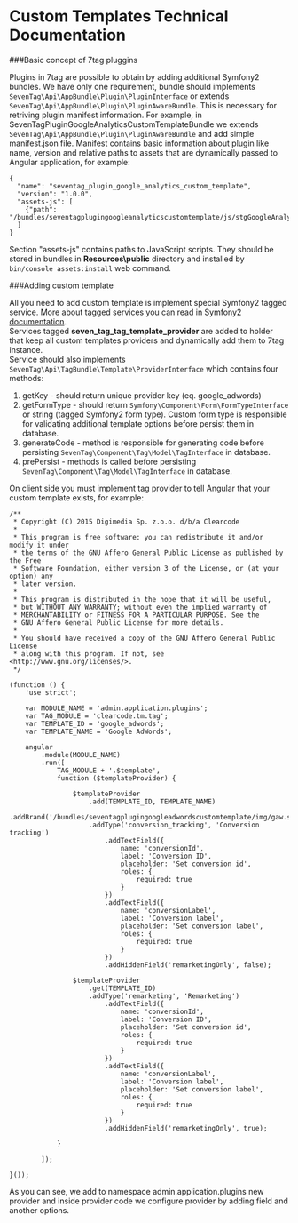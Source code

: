 # Custom Templates Technical Documentation

###Basic concept of 7tag pluggins

Plugins in 7tag are possible to obtain by adding additional Symfony2 bundles. We have only one requirement, bundle should implements `SevenTag\Api\AppBundle\Plugin\PluginInterface` or extends `SevenTag\Api\AppBundle\Plugin\PluginAwareBundle`.
This is necessary for retriving plugin manifest information. For example, in SevenTagPluginGoogleAnalyticsCustomTemplateBundle we extends `SevenTag\Api\AppBundle\Plugin\PluginAwareBundle` and add simple manifest.json file.
Manifest contains basic information about plugin like name, version and relative paths to assets that are dynamically passed to Angular application, for example:

<pre><code>{
  "name": "seventag_plugin_google_analytics_custom_template",
  "version": "1.0.0",
  "assets-js": [
    {"path": "/bundles/seventagplugingoogleanalyticscustomtemplate/js/stgGoogleAnalytics.js"}
  ]
}</code></pre>

Section "assets-js" contains paths to JavaScript scripts. They should be stored in bundles in <b>Resources\public</b> directory and installed by `bin/console assets:install` web command.

###Adding custom template

All you need to add custom template is implement special Symfony2 tagged service. More about tagged services you can read in Symfony2 [documentation](http://symfony.com/doc/current/components/dependency_injection/tags.html).<br>
Services tagged <b>seven_tag_tag_template_provider</b> are added to holder that keep all custom templates providers and dynamically add them to 7tag instance.<br>
Service should also implements `SevenTag\Api\TagBundle\Template\ProviderInterface` which contains four methods:

1. getKey - should return unique provider key (eq. google_adwords)
2. getFormType - should return `Symfony\Component\Form\FormTypeInterface` or string (tagged Symfony2 form type). Custom form type is responsible for validating additional template options before persist them in database.
3. generateCode - method is responsible for generating code before persisting `SevenTag\Component\Tag\Model\TagInterface` in database.
4. prePersist - methods is called before persisting `SevenTag\Component\Tag\Model\TagInterface` in database.

On client side you must implement tag provider to tell Angular that your custom template exists, for example:

```
/**
 * Copyright (C) 2015 Digimedia Sp. z.o.o. d/b/a Clearcode
 *
 * This program is free software: you can redistribute it and/or modify it under
 * the terms of the GNU Affero General Public License as published by the Free
 * Software Foundation, either version 3 of the License, or (at your option) any
 * later version.
 *
 * This program is distributed in the hope that it will be useful,
 * but WITHOUT ANY WARRANTY; without even the implied warranty of
 * MERCHANTABILITY or FITNESS FOR A PARTICULAR PURPOSE. See the
 * GNU Affero General Public License for more details.
 *
 * You should have received a copy of the GNU Affero General Public License
 * along with this program. If not, see <http://www.gnu.org/licenses/>.
 */

(function () {
    'use strict';

    var MODULE_NAME = 'admin.application.plugins';
    var TAG_MODULE = 'clearcode.tm.tag';
    var TEMPLATE_ID = 'google_adwords';
    var TEMPLATE_NAME = 'Google AdWords';

    angular
        .module(MODULE_NAME)
        .run([
            TAG_MODULE + '.$template',
            function ($templateProvider) {

                $templateProvider
                    .add(TEMPLATE_ID, TEMPLATE_NAME)
                    .addBrand('/bundles/seventagplugingoogleadwordscustomtemplate/img/gaw.svg')
                    .addType('conversion_tracking', 'Conversion tracking')
                        .addTextField({
                            name: 'conversionId',
                            label: 'Conversion ID',
                            placeholder: 'Set conversion id',
                            roles: {
                                required: true
                            }
                        })
                        .addTextField({
                            name: 'conversionLabel',
                            label: 'Conversion label',
                            placeholder: 'Set conversion label',
                            roles: {
                                required: true
                            }
                        })
                        .addHiddenField('remarketingOnly', false);

                $templateProvider
                    .get(TEMPLATE_ID)
                    .addType('remarketing', 'Remarketing')
                        .addTextField({
                            name: 'conversionId',
                            label: 'Conversion ID',
                            placeholder: 'Set conversion id',
                            roles: {
                                required: true
                            }
                        })
                        .addTextField({
                            name: 'conversionLabel',
                            label: 'Conversion label',
                            placeholder: 'Set conversion label',
                            roles: {
                                required: true
                            }
                        })
                        .addHiddenField('remarketingOnly', true);

            }

        ]);

}());
```
As you can see, we add to namespace admin.application.plugins new provider and inside provider code we configure provider by adding field and another options.
